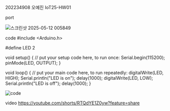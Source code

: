 202234908 오예진
IoT25-HW01

port

![스크린샷 2025-05-12 005849](https://github.com/user-attachments/assets/e988c936-9f22-4381-b278-e489e25e17c9)


code
#include <Arduino.h>

#define LED 2

void setup() {
  // put your setup code here, to run once:
  Serial.begin(115200);
  pinMode(LED, OUTPUT);
}

void loop() {
  // put your main code here, to run repeatedly:
  digitalWrite(LED, HIGH);
  Serial.println("LED is on");
  delay(1000);
  digitalWrite(LED, LOW);
  Serial.println("LED is off");
  delay(1000);
}

![code](https://github.com/user-attachments/assets/899dd3e5-4b12-486f-b9e5-8ebe61d292cc)


video
https://youtube.com/shorts/RTQdYE1Z0yw?feature=share
